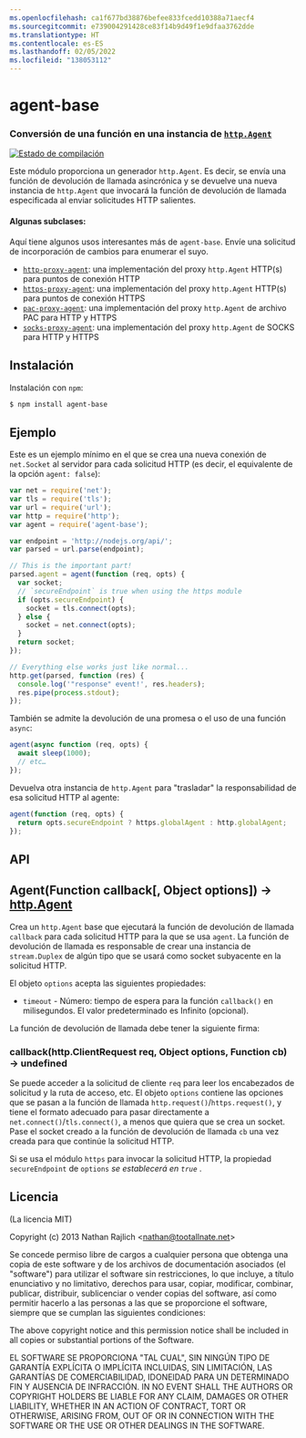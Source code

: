 ```yaml
---
ms.openlocfilehash: ca1f677bd38876befee833fcedd10388a71aecf4
ms.sourcegitcommit: e739004291428ce83f14b9d49f1e9dfaa3762dde
ms.translationtype: HT
ms.contentlocale: es-ES
ms.lasthandoff: 02/05/2022
ms.locfileid: "138053112"
---
```

<a name="agent-base"></a>agent-base
==========
### <a name="turn-a-function-into-an-httpagenthttpagent-instance"></a>Conversión de una función en una instancia de [`http.Agent`][http.Agent]
[![Estado de compilación](https://github.com/TooTallNate/node-agent-base/workflows/Node%20CI/badge.svg)](https://github.com/TooTallNate/node-agent-base/actions?workflow=Node+CI)

Este módulo proporciona un generador `http.Agent`. Es decir, se envía una función de devolución de llamada asincrónica y se devuelve una nueva instancia de `http.Agent` que invocará la función de devolución de llamada especificada al enviar solicitudes HTTP salientes.

#### <a name="some-subclasses"></a>Algunas subclases:

Aquí tiene algunos usos interesantes más de `agent-base`.
Envíe una solicitud de incorporación de cambios para enumerar el suyo.

 * [`http-proxy-agent`][http-proxy-agent]: una implementación del proxy `http.Agent` HTTP(s) para puntos de conexión HTTP
 * [`https-proxy-agent`][https-proxy-agent]: una implementación del proxy `http.Agent` HTTP(s) para puntos de conexión HTTPS
 * [`pac-proxy-agent`][pac-proxy-agent]: una implementación del proxy `http.Agent` de archivo PAC para HTTP y HTTPS
 * [`socks-proxy-agent`][socks-proxy-agent]: una implementación del proxy `http.Agent` de SOCKS para HTTP y HTTPS


<a name="installation"></a>Instalación
------------

Instalación con `npm`:

``` bash
$ npm install agent-base
```


<a name="example"></a>Ejemplo
-------

Este es un ejemplo mínimo en el que se crea una nueva conexión de `net.Socket` al servidor para cada solicitud HTTP (es decir, el equivalente de la opción `agent: false`):

```js
var net = require('net');
var tls = require('tls');
var url = require('url');
var http = require('http');
var agent = require('agent-base');

var endpoint = 'http://nodejs.org/api/';
var parsed = url.parse(endpoint);

// This is the important part!
parsed.agent = agent(function (req, opts) {
  var socket;
  // `secureEndpoint` is true when using the https module
  if (opts.secureEndpoint) {
    socket = tls.connect(opts);
  } else {
    socket = net.connect(opts);
  }
  return socket;
});

// Everything else works just like normal...
http.get(parsed, function (res) {
  console.log('"response" event!', res.headers);
  res.pipe(process.stdout);
});
```

También se admite la devolución de una promesa o el uso de una función `async`:

```js
agent(async function (req, opts) {
  await sleep(1000);
  // etc…
});
```

Devuelva otra instancia de `http.Agent` para "trasladar" la responsabilidad de esa solicitud HTTP al agente:

```js
agent(function (req, opts) {
  return opts.secureEndpoint ? https.globalAgent : http.globalAgent;
});
```


<a name="api"></a>API
---

## <a name="agentfunction-callback-object-options--httpagent"></a>Agent(Function callback[, Object options]) → [http.Agent][]

Crea un `http.Agent` base que ejecutará la función de devolución de llamada `callback` para cada solicitud HTTP para la que se usa `agent`. La función de devolución de llamada es responsable de crear una instancia de `stream.Duplex` de algún tipo que se usará como socket subyacente en la solicitud HTTP.

El objeto `options` acepta las siguientes propiedades:

  * `timeout` - Número: tiempo de espera para la función `callback()` en milisegundos. El valor predeterminado es Infinito (opcional).

La función de devolución de llamada debe tener la siguiente firma:

### <a name="callbackhttpclientrequest-req-object-options-function-cb--undefined"></a>callback(http.ClientRequest req, Object options, Function cb) → undefined

Se puede acceder a la solicitud de cliente `req` para leer los encabezados de solicitud y la ruta de acceso, etc. El objeto `options` contiene las opciones que se pasan a la función de llamada `http.request()`/`https.request()`, y tiene el formato adecuado para pasar directamente a `net.connect()`/`tls.connect()`, a menos que quiera que se crea un socket. Pase el socket creado a la función de devolución de llamada `cb` una vez creada para que continúe la solicitud HTTP.

Si se usa el módulo `https` para invocar la solicitud HTTP, la propiedad `secureEndpoint` de `options` _se establecerá en `true`_ .


<a name="license"></a>Licencia
-------

(La licencia MIT)

Copyright (c) 2013 Nathan Rajlich &lt;nathan@tootallnate.net&gt;

Se concede permiso libre de cargos a cualquier persona que obtenga una copia de este software y de los archivos de documentación asociados (el "software") para utilizar el software sin restricciones, lo que incluye, a título enunciativo y no limitativo, derechos para usar, copiar, modificar, combinar, publicar, distribuir, sublicenciar o vender copias del software, así como permitir hacerlo a las personas a las que se proporcione el software, siempre que se cumplan las siguientes condiciones:

The above copyright notice and this permission notice shall be included in all copies or substantial portions of the Software.

EL SOFTWARE SE PROPORCIONA "TAL CUAL", SIN NINGÚN TIPO DE GARANTÍA EXPLÍCITA O IMPLÍCITA INCLUIDAS, SIN LIMITACIÓN, LAS GARANTÍAS DE COMERCIABILIDAD, IDONEIDAD PARA UN DETERMINADO FIN Y AUSENCIA DE INFRACCIÓN.
IN NO EVENT SHALL THE AUTHORS OR COPYRIGHT HOLDERS BE LIABLE FOR ANY CLAIM, DAMAGES OR OTHER LIABILITY, WHETHER IN AN ACTION OF CONTRACT, TORT OR OTHERWISE, ARISING FROM, OUT OF OR IN CONNECTION WITH THE SOFTWARE OR THE USE OR OTHER DEALINGS IN THE SOFTWARE.

[http-proxy-agent]: https://github.com/TooTallNate/node-http-proxy-agent
[https-proxy-agent]: https://github.com/TooTallNate/node-https-proxy-agent
[pac-proxy-agent]: https://github.com/TooTallNate/node-pac-proxy-agent
[socks-proxy-agent]: https://github.com/TooTallNate/node-socks-proxy-agent
[http.Agent]: https://nodejs.org/api/http.html#http_class_http_agent
